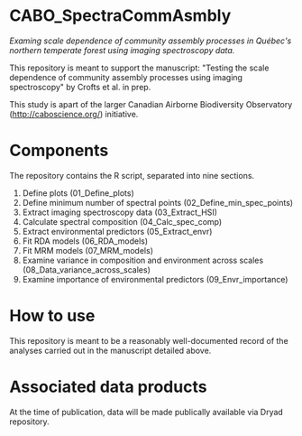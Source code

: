 # CABO_SpectraCommAsmbly
*Examing scale dependence of community assembly processes in Québec's northern temperate forest using imaging spectroscopy data.*

This repository is meant to support the manuscript: 
"Testing the scale dependence of community assembly processes using imaging spectroscopy" by Crofts et al. in prep. 

This study is apart of the larger Canadian Airborne Biodiversity Observatory (http://caboscience.org/) initiative.

# Components
The repository contains the R script, separated into nine sections.
01. Define plots (01_Define_plots)
02. Define minimum number of spectral points (02_Define_min_spec_points)
03. Extract imaging spectroscopy data (03_Extract_HSI)
04. Calculate spectral composition (04_Calc_spec_comp)
05. Extract environmental predictors (05_Extract_envr)
06. Fit RDA models (06_RDA_models)
07. Fit MRM models (07_MRM_models)
08. Examine variance in composition and environment across scales (08_Data_variance_across_scales)
09. Examine importance of environmental predictors (09_Envr_importance)

# How to use
This repository is meant to be a reasonably well-documented record of the analyses carried out in the manuscript detailed above. 

# Associated data products
At the time of publication, data will be made publically available via Dryad repository. 
